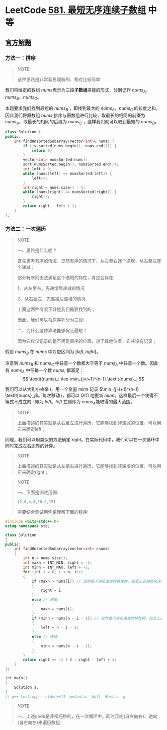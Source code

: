 # LeetCode [581. 最短无序连续子数组](https://leetcode-cn.com/problems/shortest-unsorted-continuous-subarray/) 中等



## [官方解题](https://leetcode-cn.com/problems/shortest-unsorted-continuous-subarray/solution/zui-duan-wu-xu-lian-xu-zi-shu-zu-by-leet-yhlf/)

### 方法一：排序

> NOTE: 
>
> 这种思路是非常容易理解的，相对比较简单

我们将给定的数组 $\textit{nums}$​ 表示为三段**子数组**拼接的形式，分别记作 $\textit{nums}_A$​，$\textit{nums}_B$​，$\textit{nums}_C$​。

本题要求我们找到最短的 $\textit{nums}_B$ ，即找到最大的 $\textit{nums}_A$，$\textit{nums}_C$ 的长度之和。因此我们将原数组 $\textit{nums}$ 排序与原数组进行比较，取最长的相同的前缀为 $\textit{nums}_A$，取最长的相同的后缀为 $\textit{nums}_C$ ，这样我们就可以取到最短的 $\textit{nums}_B$。

```C++
class Solution {
public:
    int findUnsortedSubarray(vector<int>& nums) {
        if (is_sorted(nums.begin(), nums.end())) {
            return 0;
        }
        vector<int> numsSorted(nums);
        sort(numsSorted.begin(), numsSorted.end());
        int left = 0;
        while (nums[left] == numsSorted[left]) {
            left++;
        }
        int right = nums.size() - 1;
        while (nums[right] == numsSorted[right]) {
            right--;
        }
        return right - left + 1;
    }
};

```



### 方法二：一次遍历

> NOTE: 
>
> 一、思路是什么呢？
>
> 首先思考有序的情况，显然有序的情况下，从左至右逐个递增，从右至左逐个递减；
>
> 部分有序则无法满足这个递增的特性，肯定会存在:
>
> 1、从左至右，先递增后递减的情况
>
> 2、从右至左，先递减后递增的情况
>
> 上面这两种情况正好是我们需要找到的；
>
> 因此，我们可以将原序列分为三段: 
>
> 二、为什么这种算法能够保证最短？
>
> 因为它仅仅记录的是不满足顺序的位置，对于其他位置，它并没有记录；

假设 $\textit{nums}_B$ 在 $\textit{nums}$ 中对应区间为 $[\textit{left},\textit{right}]。$

注意到 $\textit{nums}_B$  和 $\textit{nums}_C$ 中任意一个数都大于等于 $\textit{nums}_A$ 中任意一个数。因此有 $\textit{nums}_A$  中任每一个数 $\textit{nums}_i$  都满足：
$$
\textit{nums}_i \leq \min_{j=i+1}^{n-1} \textit{nums}_j
$$

我们可以从大到小枚举 $i$​，用一个变量 $\textit{minn}$​ 记录 $\min_{j=i+1}^{n-1} \textit{nums}_j$​ 。每次移动 $i$​，都可以 $O(1)$​ 地更新 $\textit{minn}$​。这样最后一个使得不等式不成立的 $i$​ 即为 $\textit{left}$​。$\textit{left}$​ 左侧即为 $\textit{nums}_A$​ 能取得的最大范围。

> NOTE: 
>
> 上面描述的其实就是从右至左进行遍历，它能够找到非递减的位置，可以用它来确定left；

同理，我们可以用类似的方法确定 $right$​。在实际代码中，我们可以在一次循环中同时完成左右边界的计算。

> NOTE: 
>
> 上面描述的其实就是从左至右进行遍历，它能够找到非递增的位置，可以用它来确定right；

> NOTE: 
>
> 一、下面是测试用例: 
>
> ```C++
> [2,6,4,8,10,9,15]
> ```
>
> 需要结合测试用例来理解下面的程序: 

```C++
#include <bits/stdc++.h>
using namespace std;

class Solution
{
public:
	int findUnsortedSubarray(vector<int> &nums)
	{
		int n = nums.size();
		int maxn = INT_MIN, right = -1;
		int minn = INT_MAX, left = -1;
		for (int i = 0; i < n; i++)
		{
			if (maxn > nums[i]) // 显然是不满足递增的特性的，结合上述用例来说，在 4、9 的时候，会进入到这个分支
			{
				right = i;
			}
			else // 递增
			{
				maxn = nums[i];
			}
			if (minn < nums[n - i - 1]) // 显然是不满足递减的特性的，结合上述测试用例来说，在 "6" 的时候，会进入到这个分支
			{
				left = n - i - 1;
			}
			else // 递减
			{
				minn = nums[n - i - 1];
			}
		}
		return right == -1 ? 0 : right - left + 1;
	}
};

int main()
{
	Solution s;
}
// g++ test.cpp --std=c++11 -pedantic -Wall -Wextra -g


```

> NOTE: 
>
> 一、上述code是非常巧妙的，在一次循环中，同时正向(自左向右)、逆向(自右向左)来遍历数组
>
> 
